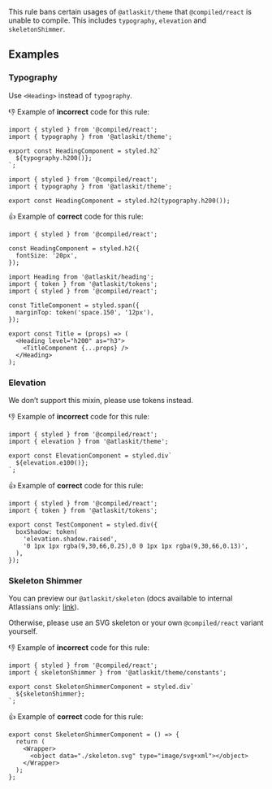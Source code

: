 This rule bans certain usages of `@atlaskit/theme` that `@compiled/react` is unable to compile. This includes `typography`, `elevation` and `skeletonShimmer`.

## Examples

### Typography

Use `<Heading>` instead of `typography`.

👎 Example of **incorrect** code for this rule:

```tsx
import { styled } from '@compiled/react';
import { typography } from '@atlaskit/theme';

export const HeadingComponent = styled.h2`
  ${typography.h200()};
`;
```

```tsx
import { styled } from '@compiled/react';
import { typography } from '@atlaskit/theme';

export const HeadingComponent = styled.h2(typography.h200());
```

👍 Example of **correct** code for this rule:

```tsx
import { styled } from '@compiled/react';

const HeadingComponent = styled.h2({
  fontSize: '20px',
});
```

```tsx
import Heading from '@atlaskit/heading';
import { token } from '@atlaskit/tokens';
import { styled } from '@compiled/react';

const TitleComponent = styled.span({
  marginTop: token('space.150', '12px'),
});

export const Title = (props) => (
  <Heading level="h200" as="h3">
    <TitleComponent {...props} />
  </Heading>
);
```

### Elevation

We don’t support this mixin, please use tokens instead.

👎 Example of **incorrect** code for this rule:

```tsx
import { styled } from '@compiled/react';
import { elevation } from '@atlaskit/theme';

export const ElevationComponent = styled.div`
  ${elevation.e100()};
`;
```

👍 Example of **correct** code for this rule:

```tsx
import { styled } from '@compiled/react';
import { token } from '@atlaskit/tokens';

export const TestComponent = styled.div({
  boxShadow: token(
    'elevation.shadow.raised',
    '0 1px 1px rgba(9,30,66,0.25),0 0 1px 1px rgba(9,30,66,0.13)',
  ),
});
```

### Skeleton Shimmer

You can preview our `@atlaskit/skeleton` (docs available to internal Atlassians only: [link](https://staging.atlassian.design/components/skeleton/examples)).

Otherwise, please use an SVG skeleton or your own `@compiled/react` variant yourself.

👎 Example of **incorrect** code for this rule:

```tsx
import { styled } from '@compiled/react';
import { skeletonShimmer } from '@atlaskit/theme/constants';

export const SkeletonShimmerComponent = styled.div`
  ${skeletonShimmer};
`;
```

👍 Example of **correct** code for this rule:

```tsx
export const SkeletonShimmerComponent = () => {
  return (
    <Wrapper>
      <object data="./skeleton.svg" type="image/svg+xml"></object>
    </Wrapper>
  );
};
```
